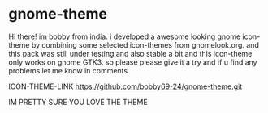 # gnome-theme

Hi there! im bobby from india. i developed a awesome looking gnome icon-theme by combining some selected icon-themes from gnomelook.org. and this pack was still under testing and also stable a bit and this icon-theme only works on gnome GTK3. so please please give it a try and if u find any problems let me know in comments 


ICON-THEME-LINK
https://github.com/bobby69-24/gnome-theme.git

IM PRETTY SURE YOU LOVE THE THEME
